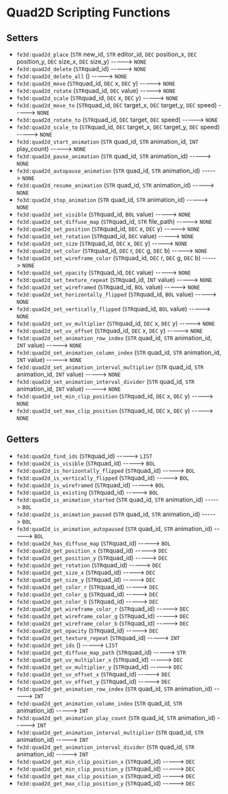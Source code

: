 # Quad2D Scripting Functions

## Setters

- `fe3d:quad2d_place` (`STR` new_id, `STR` editor_id, `DEC` position_x, `DEC` position_y, `DEC` size_x, `DEC` size_y) -----> `NONE`
- `fe3d:quad2d_delete` (`STR`quad_id) -----> `NONE`
- `fe3d:quad2d_delete_all` () -----> `NONE`
- `fe3d:quad2d_move` (`STR`quad_id, `DEC` x, `DEC` y) -----> `NONE`
- `fe3d:quad2d_rotate` (`STR`quad_id, `DEC` value) -----> `NONE`
- `fe3d:quad2d_scale` (`STR`quad_id, `DEC` x, `DEC` y) -----> `NONE`
- `fe3d:quad2d_move_to` (`STR`quad_id, `DEC` target_x, `DEC` target_y, `DEC` speed) -----> `NONE`
- `fe3d:quad2d_rotate_to` (`STR`quad_id, `DEC` target, `DEC` speed) -----> `NONE`
- `fe3d:quad2d_scale_to` (`STR`quad_id, `DEC` target_x, `DEC` target_y, `DEC` speed) -----> `NONE`
- `fe3d:quad2d_start_animation` (`STR` quad_id, `STR` animation_id, `INT` play_count) -----> `NONE`
- `fe3d:quad2d_pause_animation` (`STR` quad_id, `STR` animation_id) -----> `NONE`
- `fe3d:quad2d_autopause_animation` (`STR` quad_id, `STR` animation_id) -----> `NONE`
- `fe3d:quad2d_resume_animation` (`STR` quad_id, `STR` animation_id) -----> `NONE`
- `fe3d:quad2d_stop_animation` (`STR` quad_id, `STR` animation_id) -----> `NONE`
- `fe3d:quad2d_set_visible` (`STR`quad_id, `BOL` value) -----> `NONE`
- `fe3d:quad2d_set_diffuse_map` (`STR`quad_id, `STR` file_path) -----> `NONE`
- `fe3d:quad2d_set_position` (`STR`quad_id, `DEC` x, `DEC` y) -----> `NONE`
- `fe3d:quad2d_set_rotation` (`STR`quad_id, `DEC` value) -----> `NONE`
- `fe3d:quad2d_set_size` (`STR`quad_id, `DEC` x, `DEC` y) -----> `NONE`
- `fe3d:quad2d_set_color` (`STR`quad_id, `DEC` r, `DEC` g, `DEC` b) -----> `NONE`
- `fe3d:quad2d_set_wireframe_color` (`STR`quad_id, `DEC` r, `DEC` g, `DEC` b) -----> `NONE`
- `fe3d:quad2d_set_opacity` (`STR`quad_id, `DEC` value) -----> `NONE`
- `fe3d:quad2d_set_texture_repeat` (`STR`quad_id, `INT` value) -----> `NONE`
- `fe3d:quad2d_set_wireframed` (`STR`quad_id, `BOL` value) -----> `NONE`
- `fe3d:quad2d_set_horizontally_flipped` (`STR`quad_id, `BOL` value) -----> `NONE`
- `fe3d:quad2d_set_vertically_flipped` (`STR`quad_id, `BOL` value) -----> `NONE`
- `fe3d:quad2d_set_uv_multiplier` (`STR`quad_id, `DEC` x, `DEC` y) -----> `NONE`
- `fe3d:quad2d_set_uv_offset` (`STR`quad_id, `DEC` x, `DEC` y) -----> `NONE`
- `fe3d:quad2d_set_animation_row_index` (`STR` quad_id, `STR` animation_id, `INT` value) -----> `NONE`
- `fe3d:quad2d_set_animation_column_index` (`STR` quad_id, `STR` animation_id, `INT` value) -----> `NONE`
- `fe3d:quad2d_set_animation_interval_multiplier` (`STR` quad_id, `STR` animation_id, `INT` value) -----> `NONE`
- `fe3d:quad2d_set_animation_interval_divider` (`STR` quad_id, `STR` animation_id, `INT` value) -----> `NONE`
- `fe3d:quad2d_set_min_clip_position` (`STR`quad_id, `DEC` x, `DEC` y) -----> `NONE`
- `fe3d:quad2d_set_max_clip_position` (`STR`quad_id, `DEC` x, `DEC` y) -----> `NONE`

## Getters

- `fe3d:quad2d_find_ids` (`STR`quad_id) -----> `LIST`
- `fe3d:quad2d_is_visible` (`STR`quad_id) -----> `BOL`
- `fe3d:quad2d_is_horizontally_flipped` (`STR`quad_id) -----> `BOL`
- `fe3d:quad2d_is_vertically_flipped` (`STR`quad_id) -----> `BOL`
- `fe3d:quad2d_is_wireframed` (`STR`quad_id) -----> `BOL`
- `fe3d:quad2d_is_existing` (`STR`quad_id) -----> `BOL`
- `fe3d:quad2d_is_animation_started` (`STR` quad_id, `STR` animation_id) -----> `BOL`
- `fe3d:quad2d_is_animation_paused` (`STR` quad_id, `STR` animation_id) -----> `BOL`
- `fe3d:quad2d_is_animation_autopaused` (`STR` quad_id, `STR` animation_id) -----> `BOL`
- `fe3d:quad2d_has_diffuse_map` (`STR`quad_id) -----> `BOL`
- `fe3d:quad2d_get_position_x` (`STR`quad_id) -----> `DEC`
- `fe3d:quad2d_get_position_y` (`STR`quad_id) -----> `DEC`
- `fe3d:quad2d_get_rotation` (`STR`quad_id) -----> `DEC`
- `fe3d:quad2d_get_size_x` (`STR`quad_id) -----> `DEC`
- `fe3d:quad2d_get_size_y` (`STR`quad_id) -----> `DEC`
- `fe3d:quad2d_get_color_r` (`STR`quad_id) -----> `DEC`
- `fe3d:quad2d_get_color_g` (`STR`quad_id) -----> `DEC`
- `fe3d:quad2d_get_color_b` (`STR`quad_id) -----> `DEC`
- `fe3d:quad2d_get_wireframe_color_r` (`STR`quad_id) -----> `DEC`
- `fe3d:quad2d_get_wireframe_color_g` (`STR`quad_id) -----> `DEC`
- `fe3d:quad2d_get_wireframe_color_b` (`STR`quad_id) -----> `DEC`
- `fe3d:quad2d_get_opacity` (`STR`quad_id) -----> `DEC`
- `fe3d:quad2d_get_texture_repeat` (`STR`quad_id) -----> `INT`
- `fe3d:quad2d_get_ids` () -----> `LIST`
- `fe3d:quad2d_get_diffuse_map_path` (`STR`quad_id) -----> `STR`
- `fe3d:quad2d_get_uv_multiplier_x` (`STR`quad_id) -----> `DEC`
- `fe3d:quad2d_get_uv_multiplier_y` (`STR`quad_id) -----> `DEC`
- `fe3d:quad2d_get_uv_offset_x` (`STR`quad_id) -----> `DEC`
- `fe3d:quad2d_get_uv_offset_y` (`STR`quad_id) -----> `DEC`
- `fe3d:quad2d_get_animation_row_index` (`STR` quad_id, `STR` animation_id) -----> `INT`
- `fe3d:quad2d_get_animation_column_index` (`STR` quad_id, `STR` animation_id) -----> `INT`
- `fe3d:quad2d_get_animation_play_count` (`STR` quad_id, `STR` animation_id) -----> `INT`
- `fe3d:quad2d_get_animation_interval_multiplier` (`STR` quad_id, `STR` animation_id) -----> `INT`
- `fe3d:quad2d_get_animation_interval_divider` (`STR` quad_id, `STR` animation_id) -----> `INT`
- `fe3d:quad2d_get_min_clip_position_x` (`STR`quad_id) -----> `DEC`
- `fe3d:quad2d_get_min_clip_position_y` (`STR`quad_id) -----> `DEC`
- `fe3d:quad2d_get_max_clip_position_x` (`STR`quad_id) -----> `DEC`
- `fe3d:quad2d_get_max_clip_position_y` (`STR`quad_id) -----> `DEC`
